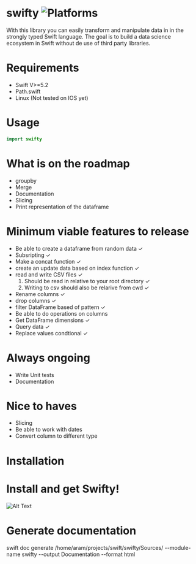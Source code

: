 # swifty  ![Platforms](https://img.shields.io/badge/platforms-Linux-lightgrey)

With this library you can easily transform and manipulate data in in the strongly typed Swift language.
The goal is to build a data science ecosystem in Swift without de use of third party libraries.

# Requirements
- Swift V>=5.2
- Path.swift
- Linux (Not tested on IOS yet)


# Usage

```swift
import swifty


```

# What is on the roadmap
- groupby
- Merge
- Documentation
- Slicing
- Print representation of the dataframe

# Minimum viable features to release
- Be able to create a dataframe from random data ✓
- Subsripting ✓
- Make a concat function ✓
- create an update data based on index function ✓
- read and write CSV files ✓
  1. Should be read in relative to your root directory ✓
  2. Writing to csv should also be relarive from cwd ✓
- Rename columns ✓
- drop columns ✓
- filter DataFrame based of pattern ✓
- Be able to do operations on columns
- Get DataFrame dimensions ✓ 
- Query data ✓
- Replace values condtional ✓

# Always ongoing
- Write Unit tests
- Documentation

# Nice to haves
- Slicing
- Be able to work with dates
- Convert column to different type

# Installation

# Install and get Swifty!

![Alt Text](https://media.giphy.com/media/ZGIb81A2Z4dcGc43ku/giphy.gif)

# Generate documentation
swift doc generate /home/aram/projects/swift/swifty/Sources/ --module-name swifty --output Documentation --format html